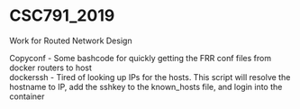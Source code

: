 # CSC791_2019
Work for Routed Network Design

Copyconf - Some bashcode for quickly getting the FRR conf files from docker routers to host \
dockerssh - Tired of looking up IPs for the hosts. This script will resolve the hostname to IP, add the sshkey to the known_hosts file,
and login into the container
